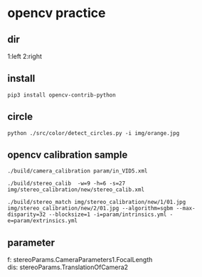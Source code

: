 # opencv practice


## dir
1:left 2:right


## install
    pip3 install opencv-contrib-python

## circle
    python ./src/color/detect_circles.py -i img/orange.jpg


## opencv calibration sample
    ./build/camera_calibration param/in_VID5.xml

    ./build/stereo_calib  -w=9 -h=6 -s=27 img/stereo_calibration/new/stereo_calib.xml

    ./build/stereo_match img/stereo_calibration/new/1/01.jpg img/stereo_calibration/new/2/01.jpg --algorithm=sgbm --max-disparity=32 --blocksize=1 -i=param/intrinsics.yml -e=param/extrinsics.yml

## parameter

f: stereoParams.CameraParameters1.FocalLength  
dis: stereoParams.TranslationOfCamera2  